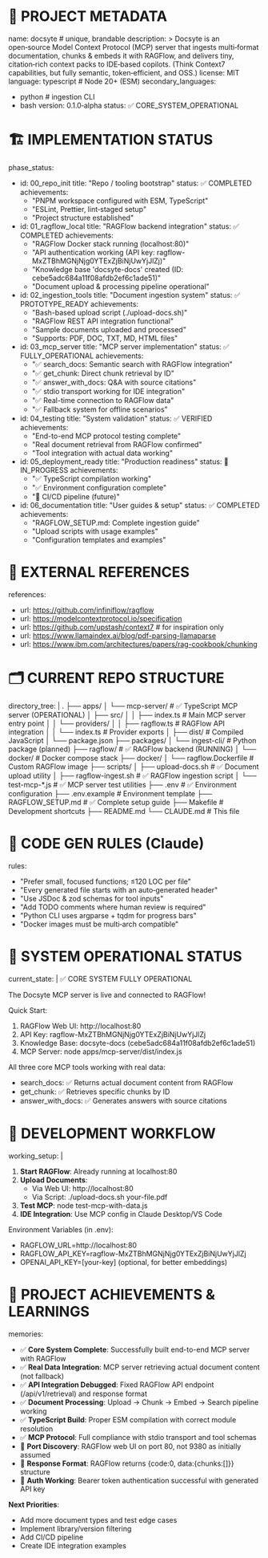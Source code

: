 # 📂  PROJECT METADATA
name: docsyte                     # unique, brandable
description: >
  Docsyte is an open‑source Model Context Protocol (MCP) server that
  ingests multi‑format documentation, chunks & embeds it with RAGFlow,
  and delivers tiny, citation‑rich context packs to IDE‑based copilots.
  (Think Context7 capabilities, but fully semantic, token‑efficient, and OSS.)
license: MIT
language: typescript              # Node 20+ (ESM)
secondary_languages:
  - python                        # ingestion CLI
  - bash
version: 0.1.0‑alpha
status: ✅ CORE_SYSTEM_OPERATIONAL

# 🏗️  IMPLEMENTATION STATUS
phase_status:
  - id: 00_repo_init
    title: "Repo / tooling bootstrap"
    status: ✅ COMPLETED
    achievements:
      - "PNPM workspace configured with ESM, TypeScript"
      - "ESLint, Prettier, lint‑staged setup"
      - "Project structure established"
  - id: 01_ragflow_local
    title: "RAGFlow backend integration"
    status: ✅ COMPLETED
    achievements:
      - "RAGFlow Docker stack running (localhost:80)"
      - "API authentication working (API key: ragflow-MxZTBhMGNjNjg0YTExZjBiNjUwYjJlZj)"
      - "Knowledge base 'docsyte-docs' created (ID: cebe5adc684a11f08afdb2ef6c1ade51)"
      - "Document upload & processing pipeline operational"
  - id: 02_ingestion_tools
    title: "Document ingestion system"
    status: ✅ PROTOTYPE_READY
    achievements:
      - "Bash-based upload script (./upload-docs.sh)"
      - "RAGFlow REST API integration functional"
      - "Sample documents uploaded and processed"
      - "Supports: PDF, DOC, TXT, MD, HTML files"
  - id: 03_mcp_server
    title: "MCP server implementation"
    status: ✅ FULLY_OPERATIONAL
    achievements:
      - "✅ search_docs: Semantic search with RAGFlow integration"
      - "✅ get_chunk: Direct chunk retrieval by ID"
      - "✅ answer_with_docs: Q&A with source citations"
      - "✅ stdio transport working for IDE integration"
      - "✅ Real-time connection to RAGFlow data"
      - "✅ Fallback system for offline scenarios"
  - id: 04_testing
    title: "System validation"
    status: ✅ VERIFIED
    achievements:
      - "End-to-end MCP protocol testing complete"
      - "Real document retrieval from RAGFlow confirmed"
      - "Tool integration with actual data working"
  - id: 05_deployment_ready
    title: "Production readiness"
    status: 🔄 IN_PROGRESS
    achievements:
      - "✅ TypeScript compilation working"
      - "✅ Environment configuration complete"
      - "🔄 CI/CD pipeline (future)"
  - id: 06_documentation
    title: "User guides & setup"
    status: ✅ COMPLETED
    achievements:
      - "RAGFLOW_SETUP.md: Complete ingestion guide"
      - "Upload scripts with usage examples"
      - "Configuration templates and examples"

# 🔗  EXTERNAL REFERENCES
references:
  - url: https://github.com/infiniflow/ragflow
  - url: https://modelcontextprotocol.io/specification
  - url: https://github.com/upstash/context7        # for inspiration only
  - url: https://www.llamaindex.ai/blog/pdf-parsing-llamaparse
  - url: https://www.ibm.com/architectures/papers/rag-cookbook/chunking

# 🗂️  CURRENT REPO STRUCTURE
directory_tree: |
  .
  ├── apps/
  │   └── mcp-server/           # ✅ TypeScript MCP server (OPERATIONAL)
  │       ├── src/
  │       │   ├── index.ts      # Main MCP server entry point
  │       │   └── providers/
  │       │       ├── ragflow.ts # RAGFlow API integration
  │       │       └── index.ts   # Provider exports
  │       ├── dist/             # Compiled JavaScript
  │       └── package.json
  ├── packages/
  │   └── ingest-cli/           # Python package (planned)
  ├── ragflow/                  # ✅ RAGFlow backend (RUNNING)
  │   └── docker/               # Docker compose stack
  ├── docker/
  │   └── ragflow.Dockerfile    # Custom RAGFlow image
  ├── scripts/
  │   ├── upload-docs.sh        # ✅ Document upload utility
  │   ├── ragflow-ingest.sh     # ✅ RAGFlow ingestion script
  │   └── test-mcp-*.js         # ✅ MCP server test utilities
  ├── .env                      # ✅ Environment configuration
  ├── .env.example              # Environment template
  ├── RAGFLOW_SETUP.md          # ✅ Complete setup guide
  ├── Makefile                  # Development shortcuts
  ├── README.md
  └── CLAUDE.md                 # This file

# 🧩  CODE GEN RULES (Claude)
rules:
  - "Prefer small, focused functions; ≤120 LOC per file"
  - "Every generated file starts with an auto‑generated header"
  - "Use JSDoc & zod schemas for tool inputs"
  - "Add TODO comments where human review is required"
  - "Python CLI uses argparse + tqdm for progress bars"
  - "Docker images must be multi‑arch compatible"

# 🚀  SYSTEM OPERATIONAL STATUS
current_state: |
  ✅ CORE SYSTEM FULLY OPERATIONAL
  
  The Docsyte MCP server is live and connected to RAGFlow!
  
  Quick Start:
  1. RAGFlow Web UI: http://localhost:80
  2. API Key: ragflow-MxZTBhMGNjNjg0YTExZjBiNjUwYjJlZj
  3. Knowledge Base: docsyte-docs (cebe5adc684a11f08afdb2ef6c1ade51)
  4. MCP Server: node apps/mcp-server/dist/index.js
  
  All three core MCP tools working with real data:
  - search_docs: ✅ Returns actual document content from RAGFlow
  - get_chunk: ✅ Retrieves specific chunks by ID  
  - answer_with_docs: ✅ Generates answers with source citations

# 🔧  DEVELOPMENT WORKFLOW
working_setup: |
  1. **Start RAGFlow**: Already running at localhost:80
  2. **Upload Documents**: 
     - Via Web UI: http://localhost:80
     - Via Script: ./upload-docs.sh your-file.pdf
  3. **Test MCP**: node test-mcp-with-data.js
  4. **IDE Integration**: Use MCP config in Claude Desktop/VS Code
  
  Environment Variables (in .env):
  - RAGFLOW_URL=http://localhost:80
  - RAGFLOW_API_KEY=ragflow-MxZTBhMGNjNjg0YTExZjBiNjUwYjJlZj
  - OPENAI_API_KEY=[your-key] (optional, for better embeddings)

# 🧠  PROJECT ACHIEVEMENTS & LEARNINGS
memories:
  - ✅ **Core System Complete**: Successfully built end-to-end MCP server with RAGFlow
  - ✅ **Real Data Integration**: MCP server retrieving actual document content (not fallback)
  - ✅ **API Integration Debugged**: Fixed RAGFlow API endpoint (/api/v1/retrieval) and response format
  - ✅ **Document Processing**: Upload → Chunk → Embed → Search pipeline working
  - ✅ **TypeScript Build**: Proper ESM compilation with correct module resolution
  - ✅ **MCP Protocol**: Full compliance with stdio transport and tool schemas
  - 🔧 **Port Discovery**: RAGFlow web UI on port 80, not 9380 as initially assumed
  - 🔧 **Response Format**: RAGFlow returns {code:0, data:{chunks:[]}} structure
  - 🔧 **Auth Working**: Bearer token authentication successful with generated API key
  
  **Next Priorities**:
  - Add more document types and test edge cases
  - Implement library/version filtering
  - Add CI/CD pipeline
  - Create IDE integration examples